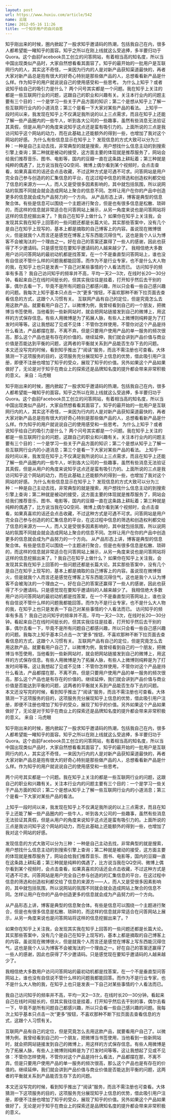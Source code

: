 ```yaml
---
layout: post
url: https://www.huxiu.com/article/542
name: 云瑞
time: 2012-05-16 11:26
title: 一个知乎用户的自问自答
---
```

知乎刚出来的时候，圈内掀起了一股求知乎邀请码的热潮，包括我自己在内，很多人都希望能一睹知乎的面容。知乎之所以在刚上线就这么受追捧，多半要归功于Quora。这个由前Facebook员工创立的问答网站，有着相当高的知名度，所以当中国出现类似产品时，大家自然想看看其面容了。知乎的最开始的一批用户是互联网行内的人，其实这不奇怪，一来因为行内的人是对新产品获知渠道最快的，再者大家对新产品总是抱有很大的好奇心特别是那些做产品的人，总想看看新产品是什么样。作为知乎的用户就说说自己的使用感受和一些思考。 为什么上知乎？或者说知乎给自己的吸引力是什么？ 两个问号其实都是一个问题。我在知乎上关注的都是一些互联网行业的问题，这跟自己的职业和兴趣有关。关注本行业内的问题主要有三个目的：一个是学习一些关于产品方面的知识；第二个是想从知乎上了解一些互联网行业内的小道消息；第三个是看一下大家对某些产品的看法。 上知乎一段时间以来，我发现在知乎上不仅满足我所说的以上三点需求，而且在知乎上还能了解一些产品圈内的一些牛人，听到各大公司的一些趣事，虽然有些消息无法验证其真假，但是从用户的角度来说知乎这点还是蛮有吸引力的。上面所说的三点是我访问知乎这个网站的动力，而在此基础上还能额外的得到一些，也增加了我对这个网站的好感。 为什么有些信息显示在知乎上？ 发现信息的方式大致可以分为三种：一种是自己主动去找，非常典型的就是搜索，用户想找什么信息主动的到搜索引擎上查询；第二种就是被动的接受，这方面主要的体现就是推荐服务了，网站会给我们推荐音乐、图书、电影等，国内的豆瓣一直在这条路上耕耘着；第三种就是纯粹的偶遇了，比方说当我在QQ空间、微博上偶尔看到某个视频时，会点击查看，如果真喜欢的话还会点击收藏，不过这种方式是可遇不可求。问答网站是用户完全自己参与创造的的汇集信息的平台，在这过程中信息的筛选和创造权利都交给了信息的来源方——人，而人又是受很多因素影响的，其中就包括氛围，所以说网站的氛围不同就会就会造成网站上聚合的信息不同。怎样让用户在你的产品中创造更多的信息就会成为产品努力的一个方向。 从产品形态上讲，博客是典型的信息聚合体。有些是信息可以围绕一个主题进行聚合，但是也有很多信息是松散、琐碎的，而这样的信息就非常适合在问答网站上展示，从另一角度来说也是问答网站将这样的信息挖掘出来了。? 我自己在知乎上做什么？ 如果你在知乎上关注我，会发现其实我在知乎上回答的一些问题还都是长篇大论。其实那些答案中，没有几个是自己在知乎上现写的，基本上都是摘取的自己博客上的内容。虽说现在微博很火，但是就我个人而言还是感觉在博客上写东西能沉得住气，这也是我个人认为博客不会被淘汰的一个理由之一。好在自己的答案还赢得了一些人的感谢，因此也获得了不少邀请码。只是感觉现在要知乎邀请码的人越来越少了。 我相信绝大多数用户访问问答网站的最初动机都是找答案，在一个不是垂直型问答网站上，谁也没有自信说不管什么样的问题我都能回答。而作为不是行业专家，也不是什么大人物的我，在知乎上也只是发表一下自己对某些事情的个人看法而已。 访问知乎的频率有多高？ 我自己访问知乎的频率并不高，平均一天2—3次，在线时长20—30分钟。看起来自己在线时间挺长的，但其实我往往是挂着，打开知乎然后去干别的事，偶尔去看一下，毕竟不是所有问题自己都感兴趣，所以只会看一些自己感兴趣的问题。我每次上知乎基本只点击一次“更多“按钮，不喜欢那种不断下拉页面去查看信息的方式，这跟个人习惯有关。 互联网产品有自己的定位，但是究竟怎么去用这款产品，就要看用户自己了。以微博为例，我曾经看到自己的一个朋友，把微博当书签使用，当他看到一些新网站时，就会把网站链接发到自己的微博上，用这样的方式保存信息。有些人用微博是为了拓展人脉，有些人上微博则纯粹是为了打发时间等等。这让我想起了见或不见体：不管你怎样使用，不管你对这个产品是持什么看法，产品都摆在那，不离不弃。但是只要用户使用产品的单一服务的频次很高，那么这个产品也是有存在的价值的。继续延伸，我们就会讲到产品价值与商业价值是否能达到平衡的问题，这两者的平衡就关系到产品能否生存下去的问题。 本文还没写完的时候，看到知乎推出了“阅读”服务，而且不需注册也可查看。大体猜测一下这项服务的目的，这项服务充分展现知乎上信息的优势，借此吸引用户注册，即便不注册也增加了知乎的受众，展现了知乎的价值。另外如果这个产品如果做好了，无论是对于知乎在商业上的探索还是品牌知名度的提升都会带来非常积极的意义。 来自：马虎眼

知乎刚出来的时候，圈内掀起了一股求知乎邀请码的热潮，包括我自己在内，很多人都希望能一睹知乎的面容。知乎之所以在刚上线就这么受追捧，多半要归功于Quora。这个由前Facebook员工创立的问答网站，有着相当高的知名度，所以当中国出现类似产品时，大家自然想看看其面容了。知乎的最开始的一批用户是互联网行内的人，其实这不奇怪，一来因为行内的人是对新产品获知渠道最快的，再者大家对新产品总是抱有很大的好奇心特别是那些做产品的人，总想看看新产品是什么样。作为知乎的用户就说说自己的使用感受和一些思考。 为什么上知乎？或者说知乎给自己的吸引力是什么？ 两个问号其实都是一个问题。我在知乎上关注的都是一些互联网行业的问题，这跟自己的职业和兴趣有关。关注本行业内的问题主要有三个目的：一个是学习一些关于产品方面的知识；第二个是想从知乎上了解一些互联网行业内的小道消息；第三个是看一下大家对某些产品的看法。 上知乎一段时间以来，我发现在知乎上不仅满足我所说的以上三点需求，而且在知乎上还能了解一些产品圈内的一些牛人，听到各大公司的一些趣事，虽然有些消息无法验证其真假，但是从用户的角度来说知乎这点还是蛮有吸引力的。上面所说的三点是我访问知乎这个网站的动力，而在此基础上还能额外的得到一些，也增加了我对这个网站的好感。 为什么有些信息显示在知乎上？ 发现信息的方式大致可以分为三种：一种是自己主动去找，非常典型的就是搜索，用户想找什么信息主动的到搜索引擎上查询；第二种就是被动的接受，这方面主要的体现就是推荐服务了，网站会给我们推荐音乐、图书、电影等，国内的豆瓣一直在这条路上耕耘着；第三种就是纯粹的偶遇了，比方说当我在QQ空间、微博上偶尔看到某个视频时，会点击查看，如果真喜欢的话还会点击收藏，不过这种方式是可遇不可求。问答网站是用户完全自己参与创造的的汇集信息的平台，在这过程中信息的筛选和创造权利都交给了信息的来源方——人，而人又是受很多因素影响的，其中就包括氛围，所以说网站的氛围不同就会就会造成网站上聚合的信息不同。怎样让用户在你的产品中创造更多的信息就会成为产品努力的一个方向。 从产品形态上讲，博客是典型的信息聚合体。有些是信息可以围绕一个主题进行聚合，但是也有很多信息是松散、琐碎的，而这样的信息就非常适合在问答网站上展示，从另一角度来说也是问答网站将这样的信息挖掘出来了。? 我自己在知乎上做什么？ 如果你在知乎上关注我，会发现其实我在知乎上回答的一些问题还都是长篇大论。其实那些答案中，没有几个是自己在知乎上现写的，基本上都是摘取的自己博客上的内容。虽说现在微博很火，但是就我个人而言还是感觉在博客上写东西能沉得住气，这也是我个人认为博客不会被淘汰的一个理由之一。好在自己的答案还赢得了一些人的感谢，因此也获得了不少邀请码。只是感觉现在要知乎邀请码的人越来越少了。 我相信绝大多数用户访问问答网站的最初动机都是找答案，在一个不是垂直型问答网站上，谁也没有自信说不管什么样的问题我都能回答。而作为不是行业专家，也不是什么大人物的我，在知乎上也只是发表一下自己对某些事情的个人看法而已。 访问知乎的频率有多高？ 我自己访问知乎的频率并不高，平均一天2—3次，在线时长20—30分钟。看起来自己在线时间挺长的，但其实我往往是挂着，打开知乎然后去干别的事，偶尔去看一下，毕竟不是所有问题自己都感兴趣，所以只会看一些自己感兴趣的问题。我每次上知乎基本只点击一次“更多“按钮，不喜欢那种不断下拉页面去查看信息的方式，这跟个人习惯有关。 互联网产品有自己的定位，但是究竟怎么去用这款产品，就要看用户自己了。以微博为例，我曾经看到自己的一个朋友，把微博当书签使用，当他看到一些新网站时，就会把网站链接发到自己的微博上，用这样的方式保存信息。有些人用微博是为了拓展人脉，有些人上微博则纯粹是为了打发时间等等。这让我想起了见或不见体：不管你怎样使用，不管你对这个产品是持什么看法，产品都摆在那，不离不弃。但是只要用户使用产品的单一服务的频次很高，那么这个产品也是有存在的价值的。继续延伸，我们就会讲到产品价值与商业价值是否能达到平衡的问题，这两者的平衡就关系到产品能否生存下去的问题。 本文还没写完的时候，看到知乎推出了“阅读”服务，而且不需注册也可查看。大体猜测一下这项服务的目的，这项服务充分展现知乎上信息的优势，借此吸引用户注册，即便不注册也增加了知乎的受众，展现了知乎的价值。另外如果这个产品如果做好了，无论是对于知乎在商业上的探索还是品牌知名度的提升都会带来非常积极的意义。 来自：马虎眼

知乎刚出来的时候，圈内掀起了一股求知乎邀请码的热潮，包括我自己在内，很多人都希望能一睹知乎的面容。知乎之所以在刚上线就这么受追捧，多半要归功于Quora。这个由前Facebook员工创立的问答网站，有着相当高的知名度，所以当中国出现类似产品时，大家自然想看看其面容了。知乎的最开始的一批用户是互联网行内的人，其实这不奇怪，一来因为行内的人是对新产品获知渠道最快的，再者大家对新产品总是抱有很大的好奇心特别是那些做产品的人，总想看看新产品是什么样。作为知乎的用户就说说自己的使用感受和一些思考。

两个问号其实都是一个问题。我在知乎上关注的都是一些互联网行业的问题，这跟自己的职业和兴趣有关。关注本行业内的问题主要有三个目的：一个是学习一些关于产品方面的知识；第二个是想从知乎上了解一些互联网行业内的小道消息；第三个是看一下大家对某些产品的看法。

上知乎一段时间以来，我发现在知乎上不仅满足我所说的以上三点需求，而且在知乎上还能了解一些产品圈内的一些牛人，听到各大公司的一些趣事，虽然有些消息无法验证其真假，但是从用户的角度来说知乎这点还是蛮有吸引力的。上面所说的三点是我访问知乎这个网站的动力，而在此基础上还能额外的得到一些，也增加了我对这个网站的好感。

发现信息的方式大致可以分为三种：一种是自己主动去找，非常典型的就是搜索，用户想找什么信息主动的到搜索引擎上查询；第二种就是被动的接受，这方面主要的体现就是推荐服务了，网站会给我们推荐音乐、图书、电影等，国内的豆瓣一直在这条路上耕耘着；第三种就是纯粹的偶遇了，比方说当我在QQ空间、微博上偶尔看到某个视频时，会点击查看，如果真喜欢的话还会点击收藏，不过这种方式是可遇不可求。问答网站是用户完全自己参与创造的的汇集信息的平台，在这过程中信息的筛选和创造权利都交给了信息的来源方——人，而人又是受很多因素影响的，其中就包括氛围，所以说网站的氛围不同就会就会造成网站上聚合的信息不同。怎样让用户在你的产品中创造更多的信息就会成为产品努力的一个方向。

从产品形态上讲，博客是典型的信息聚合体。有些是信息可以围绕一个主题进行聚合，但是也有很多信息是松散、琐碎的，而这样的信息就非常适合在问答网站上展示，从另一角度来说也是问答网站将这样的信息挖掘出来了。?

如果你在知乎上关注我，会发现其实我在知乎上回答的一些问题还都是长篇大论。其实那些答案中，没有几个是自己在知乎上现写的，基本上都是摘取的自己博客上的内容。虽说现在微博很火，但是就我个人而言还是感觉在博客上写东西能沉得住气，这也是我个人认为博客不会被淘汰的一个理由之一。好在自己的答案还赢得了一些人的感谢，因此也获得了不少邀请码。只是感觉现在要知乎邀请码的人越来越少了。

我相信绝大多数用户访问问答网站的最初动机都是找答案，在一个不是垂直型问答网站上，谁也没有自信说不管什么样的问题我都能回答。而作为不是行业专家，也不是什么大人物的我，在知乎上也只是发表一下自己对某些事情的个人看法而已。

我自己访问知乎的频率并不高，平均一天2—3次，在线时长20—30分钟。看起来自己在线时间挺长的，但其实我往往是挂着，打开知乎然后去干别的事，偶尔去看一下，毕竟不是所有问题自己都感兴趣，所以只会看一些自己感兴趣的问题。我每次上知乎基本只点击一次“更多“按钮，不喜欢那种不断下拉页面去查看信息的方式，这跟个人习惯有关。

互联网产品有自己的定位，但是究竟怎么去用这款产品，就要看用户自己了。以微博为例，我曾经看到自己的一个朋友，把微博当书签使用，当他看到一些新网站时，就会把网站链接发到自己的微博上，用这样的方式保存信息。有些人用微博是为了拓展人脉，有些人上微博则纯粹是为了打发时间等等。这让我想起了见或不见体：不管你怎样使用，不管你对这个产品是持什么看法，产品都摆在那，不离不弃。但是只要用户使用产品的单一服务的频次很高，那么这个产品也是有存在的价值的。继续延伸，我们就会讲到产品价值与商业价值是否能达到平衡的问题，这两者的平衡就关系到产品能否生存下去的问题。

本文还没写完的时候，看到知乎推出了“阅读”服务，而且不需注册也可查看。大体猜测一下这项服务的目的，这项服务充分展现知乎上信息的优势，借此吸引用户注册，即便不注册也增加了知乎的受众，展现了知乎的价值。另外如果这个产品如果做好了，无论是对于知乎在商业上的探索还是品牌知名度的提升都会带来非常积极的意义。

